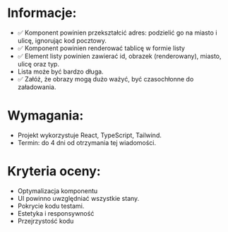 # Informacje:

- ✅ Komponent powinien przekształcić adres: podzielić go na miasto i ulicę, ignorując kod pocztowy.
- ✅ Komponent powinien renderować tablicę w formie listy
- ✅ Element listy powinien zawierać id, obrazek (renderowany), miasto, ulicę oraz typ.
- Lista może być bardzo długa.
- ✅ Załóż, że obrazy mogą dużo ważyć, być czasochłonne do załadowania.

# Wymagania:

- Projekt wykorzystuje React, TypeScript, Tailwind.
- Termin: do 4 dni od otrzymania tej wiadomości.

# Kryteria oceny:

- Optymalizacja komponentu
- UI powinno uwzględniać wszystkie stany.
- Pokrycie kodu testami.
- Estetyka i responsywność
- Przejrzystość kodu

